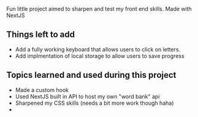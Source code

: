 Fun little project aimed to sharpen and test my front end skills. Made with NextJS 

## Things left to add
- Add a fully working keyboard that allows users to click on letters.
- Add implmentation of local storage to allow users to save progress


## Topics learned and used during this project
- Made a custom hook
- Used NextJS built in API to host my own "word bank" api
- Sharpened my CSS skills (needs a bit more work though haha)
-


